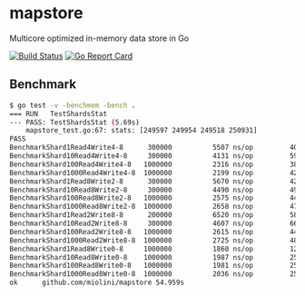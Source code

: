 # mapstore
Multicore optimized in-memory data store in Go

[![Build Status](https://travis-ci.org/miolini/mapstore.svg)](https://travis-ci.org/miolini/mapstore.svg) [![Go Report Card](http://goreportcard.com/badge/miolini/mapstore)](http://goreportcard.com/report/miolini/mapstore)

## Benchmark

```bash
$ go test -v -benchmem -bench .
=== RUN   TestShardsStat
--- PASS: TestShardsStat (5.69s)
	mapstore_test.go:67: stats: [249597 249954 249518 250931]
PASS
BenchmarkShard1Read4Write4-8   	  300000	      5507 ns/op	     403 B/op	       8 allocs/op
BenchmarkShard10Read4Write4-8  	  300000	      4131 ns/op	     591 B/op	      16 allocs/op
BenchmarkShard100Read4Write4-8 	 1000000	      2316 ns/op	     384 B/op	      16 allocs/op
BenchmarkShard1000Read4Write4-8	 1000000	      2199 ns/op	     422 B/op	      16 allocs/op
BenchmarkShard1Read8Write2-8   	  300000	      5670 ns/op	     425 B/op	      10 allocs/op
BenchmarkShard10Read8Write2-8  	  300000	      4490 ns/op	     494 B/op	      20 allocs/op
BenchmarkShard100Read8Write2-8 	 1000000	      2575 ns/op	     446 B/op	      20 allocs/op
BenchmarkShard1000Read8Write2-8	 1000000	      2658 ns/op	     476 B/op	      20 allocs/op
BenchmarkShard1Read2Write8-8   	  200000	      6520 ns/op	     586 B/op	      10 allocs/op
BenchmarkShard10Read2Write8-8  	  300000	      4607 ns/op	     668 B/op	      20 allocs/op
BenchmarkShard100Read2Write8-8 	 1000000	      2615 ns/op	     448 B/op	      20 allocs/op
BenchmarkShard1000Read2Write8-8	 1000000	      2725 ns/op	     487 B/op	      20 allocs/op
BenchmarkShard1Read8Write0-8   	 1000000	      1860 ns/op	     128 B/op	       8 allocs/op
BenchmarkShard10Read8Write0-8  	 1000000	      1987 ns/op	     257 B/op	      16 allocs/op
BenchmarkShard100Read8Write0-8 	 1000000	      1981 ns/op	     257 B/op	      16 allocs/op
BenchmarkShard1000Read8Write0-8	 1000000	      2036 ns/op	     257 B/op	      16 allocs/op
ok  	github.com/miolini/mapstore	54.959s
```